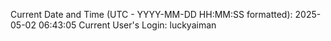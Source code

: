 Current Date and Time (UTC - YYYY-MM-DD HH:MM:SS formatted): 2025-05-02 06:43:05
Current User's Login: luckyaiman

